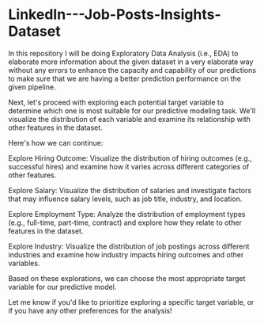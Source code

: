 # LinkedIn---Job-Posts-Insights-Dataset
In this repository I will be doing Exploratory Data Analysis (i.e., EDA) to elaborate more information about the given dataset in a very elaborate way without any errors to enhance the capacity and capability of our predictions to make sure that we are having a better prediction performance on the given pipeline.



Next, let's proceed with exploring each potential target variable to determine which one is most suitable for our predictive modeling task. We'll visualize the distribution of each variable and examine its relationship with other features in the dataset.

Here's how we can continue:

Explore Hiring Outcome:
Visualize the distribution of hiring outcomes (e.g., successful hires) and examine how it varies across different categories of other features.

Explore Salary:
Visualize the distribution of salaries and investigate factors that may influence salary levels, such as job title, industry, and location.

Explore Employment Type:
Analyze the distribution of employment types (e.g., full-time, part-time, contract) and explore how they relate to other features in the dataset.

Explore Industry:
Visualize the distribution of job postings across different industries and examine how industry impacts hiring outcomes and other variables.

Based on these explorations, we can choose the most appropriate target variable for our predictive model.

Let me know if you'd like to prioritize exploring a specific target variable, or if you have any other preferences for the analysis!
